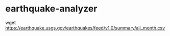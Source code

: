 # earthquake-analyzer 

wget https://earthquake.usgs.gov/earthquakes/feed/v1.0/summary/all_month.csv
